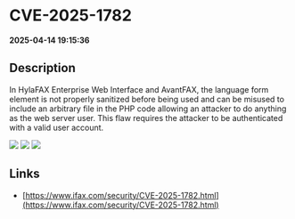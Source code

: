 # CVE-2025-1782

**2025-04-14 19:15:36**

## Description
In HylaFAX Enterprise Web Interface and AvantFAX, the language form element is not properly sanitized 
before being used and can be misused to include an arbitrary file in the
 PHP code allowing an attacker to do anything as the web server user. 
This flaw requires the attacker to be authenticated with a valid user account.

![](https://img.shields.io/static/v1?label=Score&message=9.9&color=red)
![](https://img.shields.io/static/v1?label=Severity&message=CRITICAL&color=red)
![](https://img.shields.io/static/v1?label=CWE&message=RCE&color=green)

## Links
- [https://www.ifax.com/security/CVE-2025-1782.html](https://www.ifax.com/security/CVE-2025-1782.html)

